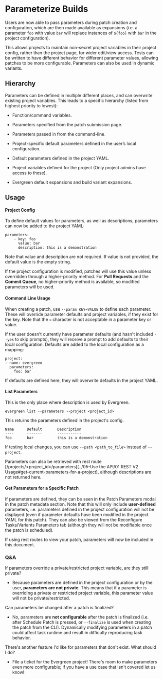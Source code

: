 # Parameterize Builds

Users are now able to pass parameters during patch creation and configuration, which are then made available as expansions (i.e. a parameter `foo` with value `bar` will replace instances of `${foo}` with `bar` in the project configuration).

This allows projects to maintain non-secret project variables in their project config, rather than the project page, for wider edit/view access. Tests can be written to have different behavior for different parameter values, allowing patches to be more configurable. Parameters can also be used in dynamic variants.

## Hierarchy

Parameters can be defined in multiple different places, and can overwrite existing project variables. This leads to a specific hierarchy (listed from highest priority to lowest):

* Function/command variables.

* Parameters specified from the patch submission page.

* Parameters passed in from the command-line.

* Project-specific default parameters defined in the user’s local configuration.

* Default parameters defined in the project YAML.

* Project variables defined for the project (Only project admins have access to these).

* Evergreen default expansions and build variant expansions.

## Usage

#### Project Config

To define default values for parameters, as well as descriptions, parameters can now be added to the project YAML:
```
parameters:
    - key: foo
      value: bar
      description: this is a demonstration
```

Note that value and description are not required. If value is not provided, the default value is the empty string.

If the project configuration is modified, patches will use this value unless overridden through a higher-priority method. For **Pull Requests** and the **Commit Queue**, no higher-priority method is available, so modified parameters will be used.

#### Command Line Usage

When creating a patch, use `--param KEY=VALUE` to define each parameter. These will override parameter defaults and project variables, if they exist for the key. Note that the `=` character is not acceptable in a parameter key or value.

If the user doesn't currently have parameter defaults (and hasn't included `--yes` to skip prompts), they will receive a prompt to add defaults to their local configuration. Defaults are added to the local configuration as a mapping: 

```
project: 
- name: evergreen
  parameters:
    foo: bar
```

If defaults are defined here, they will overwrite defaults in the project YAML. 

#### List Parameters

This is the only place where description is used by Evergreen.

```
evergreen list --parameters --project <project_id> 
```
This returns the parameters defined in the project's config.
```
Name      Default       Description
----      -------       -----------
foo       bar           this is a demonstration
```
If testing local changes, you can use ``--path <path_to_file>`` instead of ``--project``.

Parameters can also be retrieved with rest route [/projects/<project_id>/parameters](../05-Use the API/01 REST V2 Usage#get-current-parameters-for-a-project), although descriptions are not returned here.

#### Get Parameters for a Specific Patch

If parameters are defined, they can be seen in the Patch Parameters modal in the patch metadata section. Note that this will only include **user-defined** parameters, i.e. parameters defined in the project configuration will not be displayed (even if parameter defaults have been modified in the project YAML for this patch). They can also be viewed from the Reconfigure Tasks/Variants Parameters tab (although they will not be modifiable once the patch is scheduled).

If using rest routes to view your patch, parameters will now be included in this document.

### Q&A


If parameters override a private/restricted project variable, are they still private?

* Because parameters are defined in the project configuration or by the user, **parameters are not private**. This means that if a parameter is overriding a private or restricted project variable, this parameter value will not be private/restricted.

Can parameters be changed after a patch is finalized?

* No, parameters are **not configurable** after the patch is finalized (i.e. after Schedule Patch is pressed, or `--finalize` is used when creating the patch from the CLI). Dynamically modifying parameters in a patch could affect task runtime and result in difficulty reproducing task behavior.

There's another feature I'd like for parameters that don't exist. What should I do?

* File a ticket for the Evergreen project! There's room to make parameters even more configurable; if you have a use case that isn't covered let us know!
